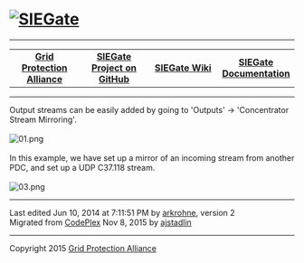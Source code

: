 <html lang="en">
<head>
</head>
<body>
<!--HtmlToGmd.Body-->
<div id="NavigationMenu">
<h1><a href="https://github.com/ajstadlin/SIEGate/blob/master/Source/Documentation/wiki/SIEGate.md">
<img src="https://github.com/ajstadlin/SIEGate/blob/master/Source/Documentation/wiki/SIEGate_Logo.png" alt="SIEGate" /></a></h1>
<hr />
<table style="width: 100%; border-collapse: collapse; border: 0px solid gray;">
<tr>
<td style="width: 25%; text-align:center;"><b><a href="http://www.gridprotectionalliance.com">Grid Protection Alliance</a></b></td>
<td style="width: 25%; text-align:center;"><b><a href="https://github.com/ajstadlin/SIEGate">SIEGate Project on GitHub</a></b></td>
<td style="width: 25%; text-align:center;"><b><a href="https://github.com/ajstadlin/SIEGate/blob/master/Source/Documentation/wiki/SIEGate.md">SIEGate Wiki</a></b></td>
<td style="width: 25%; text-align:center;"><b><a href="https://github.com/ajstadlin/SIEGate/blob/master/Source/Documentation/wiki/SIEGate_Documentation.md">SIEGate Documentation</a></b></td>
</tr>
</table>
</div>
<hr />
<!--/HtmlToGmd.Body-->

<div class="WikiContent">

                
<div class="wikidoc">Output streams can be easily added by going to &#39;Outputs&#39; -&gt; &#39;Concentrator Stream Mirroring&#39;.
<br>
<br>
<img src="https://github.com/ajstadlin/SIEGate/blob/master/Source/Documentation/wiki/Creating_Synchrophasor_Outputs_from_Gateway.files/01.png" alt="01.png" title="01.png"><br>
<br>
In this example, we have set up a mirror of an incoming stream from another PDC, and set up a UDP C37.118 stream.<br>
<br>
<img src="https://github.com/ajstadlin/SIEGate/blob/master/Source/Documentation/wiki/Creating_Synchrophasor_Outputs_from_Gateway.files/03.png" alt="03.png" title="03.png">
</div>
<div></div>

            
</div>

<hr />
<div class="footer">
Last edited Jun 10, 2014 at 7:11:51 PM by <a id="wikiEditByLink" href="https://www.codeplex.com/site/users/view/arkrohne">arkrohne</a>, version 2<br />
<!--HtmlToGmd.Migration-->Migrated from <a href="https://siegate.codeplex.com/wikipage?title=Creating%20synchrophasor%20outputs%20from%20gateway&referringTitle=Documentation">CodePlex</a> Nov 8, 2015 by <a href="https://github.com/ajstadlin">ajstadlin</a><!--/HtmlToGmd.Migration-->
</div>

<!--HtmlToGmd.Foot-->
<div id="copyright">
<hr />
Copyright 2015 <a href="http://www.gridprotectionalliance.org">Grid Protection Alliance</a>
</div>
<!--/HtmlToGmd.Foot-->
</body>
</html>